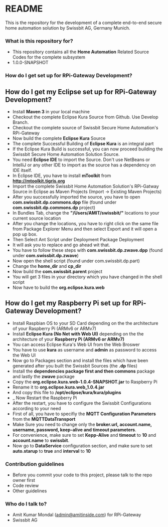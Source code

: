 # README #

This is the repository for the development of a complete end-to-end secure home automation solution by Swissbit AG, Germany Munich. 

### What is this repository for? ###

* This repository contains all the **Home Automation** Related Source Codes for the complete subsystem
* 1.0.0-SNAPSHOT

### How do I get set up for RPi-Gateway Development? ###

## How do I get my Eclipse set up for RPi-Gateway Development? ##

* Install **Maven 3** in your local machine
* Checkout the complete Eclipse Kura Source from Github. Use Develop Branch.
* Checkout the complete source of Swissbit Secure Home Automation's RPi-Gateway
* Now build the complete **Eclipse Kura** Source
* The complete Successful Building of **Eclipse Kura** is an integral part
* If the Eclipse Kura Build is successful, you can now proceed building the Swissbit Secure Home Automation Solution Source.
* You need **Eclipse IDE** to import the Source. Don't use NetBeans or IntelliJ or any other IDE to import as the source has a dependency on IDE itself.
* In Eclipse IDE, you have to install **mToolkit** from **http://mtoolkit.tigris.org**
* Import the complete Swissbit Home Automation Solution's RPi-Gatway Source in Eclipse as Maven Projects (Import -> Existing Maven Projects)
* After you successfully imported the source, you have to open **com.swissbit.dp.commons.dpp** file (found under **com.swissbit.dp.commons.dp** project)
* In Bundles Tab, change the **"/Users/AMIT/swissbit/"** locations to your current source location
* After you change the locations, you have to right click on the same file from Package Explorer Menu and then select Export and it will open a pop up box.
* Then Select Ant Script under Deployment Package Deployment
* It will ask you to replace and go ahead wit that.
* You have to follow these steps with **com.swissbit.dp.zwave.dpp** (found under **com.swissbit.dp.zwave**)
* Now open the shell script (found under com.swissbit.dp.part)
* Change the **home_dir** and **cp_dir**
* Now build the **com.swissbit.parent** project
* You will get 3 files in your directory which you have changed in the shell script
* Now have to build the **org.eclipse.kura.web**

## How do I get my Raspberry Pi set up for RPi-Gateway Development? ##

* Install Raspbian OS to your SD Card depending on the the architecture of your Raspberry Pi (ARMv6 or ARMv7)
* Install **Eclipse Kura (No Net with Web UI)** depending on the the architecture of your **Raspberry Pi (ARMv6 or ARMv7)**
* You can access Eclipse Kura's Web UI from the Web Broswer
* You have to use **kura** as username and **admin** as password to access the Web UI
* Now go to Packages section and install the files which have been generated after you built the Swissbit Sources (the **.dp** files)
* Install the ****dependencies** package first and then **commons**** package and lastly the **zwave** package
* Copy the **org.eclipse.kura.web-1.0.4-SNAPSHOT.jar** to Raspberry Pi
* Rename it to **org.eclipse.kura.web_1.0.4.jar**
* And copy this file to **/opt/eclipse/kura/kura/plugins**
* _ Now Restart the Raspberry Pi
* After the restart, you have to configure the Swissbit Configurations according to your need
* First of all, you have to specifiy the **MQTT Configuration Parameters** from the **MQTTDataTransport**
* Make Sure you need to change only the **broker.url, account.name, username, password, keep-alive and timeout parameters**.
* For convenience, make sure to set **Kepp-Alive** and **timeout** to **10** and **account.name** to **swissbit**.
* Now go to **DataService** configuration section, and make sure to set **auto.starup** to **true** and **interval** to **10**



### Contribution guidelines ###

* Before you commit your code to this project, please talk to the repo owner first
* Code review
* Other guidelines

### Who do I talk to? ###

* Amit Kumar Mondal (admin@amitinside.com) for RPi-Gateway
* Swissbit AG